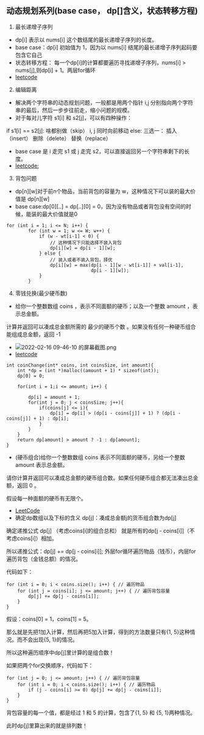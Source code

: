 ## 动态规划系列(base case， dp[]含义，状态转移方程)

1. 最长递增子序列
* dp[i] 表示以 nums[i] 这个数结尾的最长递增子序列的长度。
* base case：dp[i] 初始值为 1，因为以 nums[i] 结尾的最长递增子序列起码要包含它自己
* 状态转移方程： 每一个dp[i]的计算都要遍历寻找递增子序列，nums[i] > nums[j],则dp[i] + 1。两层for循环
* [leetcode](https://leetcode-cn.com/problems/longest-increasing-subsequence/)


2. 编辑距离
* 解决两个字符串的动态规划问题，一般都是用两个指针 i,j 分别指向两个字符串的最后，然后一步步往前走，缩小问题的规模。
* 对于每对儿字符 s1[i] 和 s2[j]，可以有四种操作：

if s1[i] == s2[j]:
    啥都别做（skip）
    i, j 同时向前移动
else:
    三选一：
        插入（insert）
        删除（delete）
        替换（replace）
* base case 是 i 走完 s1 或 j 走完 s2，可以直接返回另一个字符串剩下的长度。
* [leetcode:](https://leetcode-cn.com/problems/edit-distance/submissions/)


3. 背包问题
*  dp[n][w]对于前n个物品，当前背包的容量为 w，这种情况下可以装的最大价值是 dp[n][w]
*  base case:dp[0][..] = dp[..][0] = 0，因为没有物品或者背包没有空间的时候，能装的最大价值就是0

```
for (int i = 1; i <= N; i++) {
        for (int w = 1; w <= W; w++) {
            if (w - wt[i-1] < 0) {
                // 这种情况下只能选择不装入背包
                dp[i][w] = dp[i - 1][w];
            } else {
                // 装入或者不装入背包，择优
                dp[i][w] = max(dp[i - 1][w - wt[i-1]] + val[i-1], 
                               dp[i - 1][w]);
            }
        }
```

4. 零钱兑换(最少硬币数)
* 给你一个整数数组 coins ，表示不同面额的硬币；以及一个整数 amount ，表示总金额。

计算并返回可以凑成总金额所需的 最少的硬币个数 。如果没有任何一种硬币组合能组成总金额，返回 -1 

* ![2022-02-16 09-46-10 的屏幕截图.png](http://tva1.sinaimg.cn/large/0070vHShly1gzf42fh32oj30m706478x.jpg)
* [leetcode](https://leetcode-cn.com/problems/coin-change/)
```
int coinChange(int* coins, int coinsSize, int amount){
    int *dp = (int *)malloc((amount + 1) * sizeof(int));
    dp[0] = 0;
    
    for(int i = 1;i <= amount; i++) {
        
        dp[i] = amount + 1;
        for(int j = 0; j < coinsSize; j++){
            if(coins[j] <= i){
                dp[i] = dp[i] > (dp[i - coins[j]] + 1) ? (dp[i - coins[j]] + 1) : dp[i];
            }
        }
    }
    return dp[amount] > amount ? -1 : dp[amount];
}
```
* (硬币组合)给你一个整数数组 coins 表示不同面额的硬币，另给一个整数 amount 表示总金额。

请你计算并返回可以凑成总金额的硬币组合数。如果任何硬币组合都无法凑出总金额，返回 0 。

假设每一种面额的硬币有无限个。

* [LeetCode](https://leetcode-cn.com/problems/coin-change-2)
* 确定dp数组以及下标的含义
dp[j]：凑成总金额j的货币组合数为dp[j]

确定递推公式
dp[j] （考虑coins[i]的组合总和） 就是所有的dp[j - coins[i]]（不考虑coins[i]）相加。

所以递推公式：dp[j] += dp[j - coins[i]];
外层for循环遍历物品（钱币），内层for遍历背包（金钱总额）的情况。

代码如下：
```
for (int i = 0; i < coins.size(); i++) { // 遍历物品
    for (int j = coins[i]; j <= amount; j++) { // 遍历背包容量
        dp[j] += dp[j - coins[i]];
    }
}
```
假设：coins[0] = 1，coins[1] = 5。

那么就是先把1加入计算，然后再把5加入计算，得到的方法数量只有{1, 5}这种情况。而不会出现{5, 1}的情况。

所以这种遍历顺序中dp[j]里计算的是组合数！

如果把两个for交换顺序，代码如下：

```
for (int j = 0; j <= amount; j++) { // 遍历背包容量
    for (int i = 0; i < coins.size(); i++) { // 遍历物品
        if (j - coins[i] >= 0) dp[j] += dp[j - coins[i]];
    }
}
```
背包容量的每一个值，都是经过 1 和 5 的计算，包含了{1, 5} 和 {5, 1}两种情况。

此时dp[j]里算出来的就是排列数！

